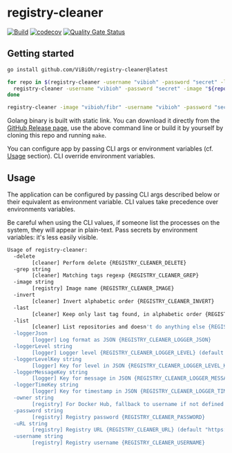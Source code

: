 # registry-cleaner

[![Build](https://github.com/ViBiOh/registry-cleaner/workflows/Build/badge.svg)](https://github.com/ViBiOh/registry-cleaner/actions)
[![codecov](https://codecov.io/gh/ViBiOh/registry-cleaner/branch/main/graph/badge.svg)](https://codecov.io/gh/ViBiOh/registry-cleaner)
[![Quality Gate Status](https://sonarcloud.io/api/project_badges/measure?project=ViBiOh_registry-cleaner&metric=alert_status)](https://sonarcloud.io/dashboard?id=ViBiOh_registry-cleaner)

## Getting started

```bash
go install github.com/ViBiOh/registry-cleaner@latest

for repo in $(registry-cleaner -username "vibioh" -password "secret" -list); do
  registry-cleaner -username "vibioh" -password "secret" -image "${repo}" -grep ".*"
done

registry-cleaner -image "vibioh/fibr" -username "vibioh" -password "secret" -grep "[0-9]{12}" -last # keep only the last image that match regexp (which is a timestamp)
```

Golang binary is built with static link. You can download it directly from the [GitHub Release page](https://github.com/ViBiOh/registry-cleaner/releases), use the above command line or build it by yourself by cloning this repo and running `make`.

You can configure app by passing CLI args or environment variables (cf. [Usage](#usage) section). CLI override environment variables.

## Usage

The application can be configured by passing CLI args described below or their equivalent as environment variable. CLI values take precedence over environments variables.

Be careful when using the CLI values, if someone list the processes on the system, they will appear in plain-text. Pass secrets by environment variables: it's less easily visible.

```bash
Usage of registry-cleaner:
  -delete
        [cleaner] Perform delete {REGISTRY_CLEANER_DELETE}
  -grep string
        [cleaner] Matching tags regexp {REGISTRY_CLEANER_GREP}
  -image string
        [registry] Image name {REGISTRY_CLEANER_IMAGE}
  -invert
        [cleaner] Invert alphabetic order {REGISTRY_CLEANER_INVERT}
  -last
        [cleaner] Keep only last tag found, in alphabetic order {REGISTRY_CLEANER_LAST}
  -list
        [cleaner] List repositories and doesn't do anything else {REGISTRY_CLEANER_LIST}
  -loggerJson
        [logger] Log format as JSON {REGISTRY_CLEANER_LOGGER_JSON}
  -loggerLevel string
        [logger] Logger level {REGISTRY_CLEANER_LOGGER_LEVEL} (default "INFO")
  -loggerLevelKey string
        [logger] Key for level in JSON {REGISTRY_CLEANER_LOGGER_LEVEL_KEY} (default "level")
  -loggerMessageKey string
        [logger] Key for message in JSON {REGISTRY_CLEANER_LOGGER_MESSAGE_KEY} (default "message")
  -loggerTimeKey string
        [logger] Key for timestamp in JSON {REGISTRY_CLEANER_LOGGER_TIME_KEY} (default "time")
  -owner string
        [registry] For Docker Hub, fallback to username if not defined {REGISTRY_CLEANER_OWNER}
  -password string
        [registry] Registry password {REGISTRY_CLEANER_PASSWORD}
  -uRL string
        [registry] Registry URL {REGISTRY_CLEANER_URL} (default "https://registry-1.docker.io/")
  -username string
        [registry] Registry username {REGISTRY_CLEANER_USERNAME}
```
